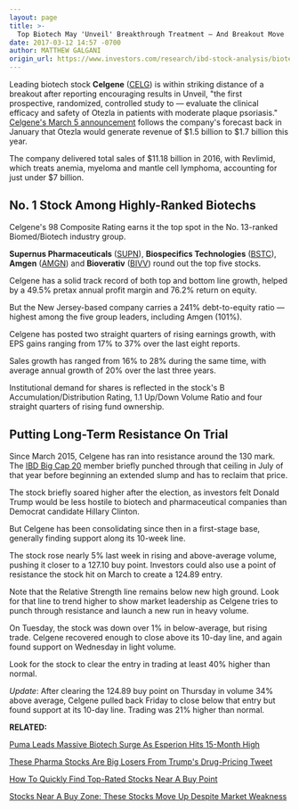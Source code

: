 ```yaml
---
layout: page
title: >-
  Top Biotech May 'Unveil' Breakthrough Treatment — And Breakout Move
date: 2017-03-12 14:57 -0700
author: MATTHEW GALGANI
origin_url: https://www.investors.com/research/ibd-stock-analysis/biotech-stock-celgene-reports-positive-unveil-trial-results-for-otezla/
---
```












 
 
 Leading biotech stock **Celgene** ([CELG](https://research.investors.com/quote.aspx?symbol=CELG)) is within striking distance of a breakout after reporting encouraging results in Unveil, "the first prospective, randomized, controlled study to — evaluate the clinical efficacy and safety of Otezla in patients with moderate plaque psoriasis."
[Celgene's March 5 announcement](http://ir.celgene.com/releasedetail.cfm?ReleaseID=1015864) follows the company's forecast back in January that Otezla would generate revenue of $1.5 billion to $1.7 billion this year.


The company delivered total sales of $11.18 billion in 2016, with Revlimid, which treats anemia, myeloma and mantle cell lymphoma, accounting for just under $7 billion.


No. 1 Stock Among Highly-Ranked Biotechs
----------------------------------------


Celgene's 98 Composite Rating earns it the top spot in the No. 13-ranked Biomed/Biotech industry group.


**Supernus Pharmaceuticals** ([SUPN](https://research.investors.com/quote.aspx?symbol=SUPN)), **Biospecifics Technologies** ([BSTC](https://research.investors.com/quote.aspx?symbol=BSTC)), **Amgen** ([AMGN](https://research.investors.com/quote.aspx?symbol=AMGN)) and **Bioverativ** ([BIVV](https://research.investors.com/quote.aspx?symbol=BIVV)) round out the top five stocks.


Celgene has a solid track record of both top and bottom line growth, helped by a 49.5% pretax annual profit margin and 76.2% return on equity.


But the New Jersey-based company carries a 241% debt-to-equity ratio — highest among the five group leaders, including Amgen (101%).


Celgene has posted two straight quarters of rising earnings growth, with EPS gains ranging from 17% to 37% over the last eight reports.


Sales growth has ranged from 16% to 28% during the same time, with average annual growth of 20% over the last three years.


Institutional demand for shares is reflected in the stock's B Accumulation/Distribution Rating, 1.1 Up/Down Volume Ratio and four straight quarters of rising fund ownership.


Putting Long-Term Resistance On Trial
-------------------------------------


Since March 2015, Celgene has ran into resistance around the 130 mark. The [IBD Big Cap 20](http://research.investors.com/stock-lists/big-cap-20/) member briefly punched through that ceiling in July of that year before beginning an extended slump and has to reclaim that price.


The stock briefly soared higher after the election, as investors felt Donald Trump would be less hostile to biotech and pharmaceutical companies than Democrat candidate Hillary Clinton.


But Celgene has been consolidating since then in a first-stage base, generally finding support along its 10-week line.


The stock rose nearly 5% last week in rising and above-average volume, pushing it closer to a 127.10 buy point. Investors could also use a point of resistance the stock hit on March to create a 124.89 entry.


Note that the Relative Strength line remains below new high ground. Look for that line to trend higher to show market leadership as Celgene tries to punch through resistance and launch a new run in heavy volume.


On Tuesday, the stock was down over 1% in below-average, but rising trade. Celgene recovered enough to close above its 10-day line, and again found support on Wednesday in light volume.


Look for the stock to clear the entry in trading at least 40% higher than normal.


*Update*: After clearing the 124.89 buy point on Thursday in volume 34% above average, Celgene pulled back Friday to close below that entry but found support at its 10-day line. Trading was 21% higher than normal.


**RELATED:**


[Puma Leads Massive Biotech Surge As Esperion Hits 15-Month High](https://www.investors.com/news/technology/puma-leads-massive-biotech-surge-as-esperion-hits-15-month-high/)


[These Pharma Stocks Are Big Losers From Trump's Drug-Pricing Tweet](https://www.investors.com/news/technology/supernus-valeant-endo-stocks-lose-big-after-trump-drug-pricing-tweet/)


[How To Quickly Find Top-Rated Stocks Near A Buy Point](https://www.investors.com/ibd-videos/?cvid=449435)


[Stocks Near A Buy Zone: These Stocks Move Up Despite Market Weakness](https://www.investors.com/stock-lists/stocks-near-a-buy-zone/these-stocks-are-moving-up-despite-the-market-weakness/)




